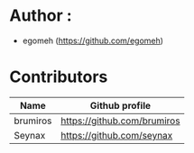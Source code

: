 # **Author** :
- egomeh (https://github.com/egomeh)<br>

# **Contributors**
| Name     | Github profile              |
|----------|-----------------------------|
| brumiros | https://github.com/brumiros |
| Seynax   | https://github.com/seynax   |
